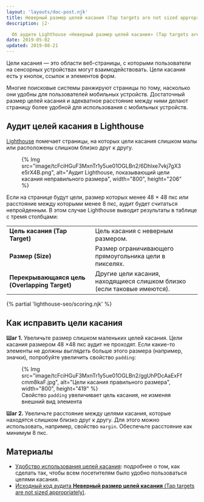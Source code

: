 ```yaml
---
layout: 'layouts/doc-post.njk'
title: Неверный размер целей касания (Tap targets are not sized appropriately)
description: |2-

  Об аудите Lighthouse «Неверный размер целей касания» (Tap targets are not sized appropriately)
date: 2019-05-02
updated: 2019-08-21
---
```


Цели касания — это области веб-страницы, с которыми пользователи на сенсорных устройствах могут взаимодействовать. Цели касания есть у кнопок, ссылок и элементов форм.

Многие поисковые системы ранжируют страницы по тому, насколько они удобны для пользователей мобильных устройств. Достаточный размер целей касания и адекватное расстояние между ними делают страницу более удобной для использования с мобильных устройств.

## Аудит целей касания в Lighthouse

[Lighthouse](https://developers.google.com/web/tools/lighthouse/) помечает страницы, на которых цели касания слишком малы или расположены слишком близко друг к другу.

<figure>   {% Img src="image/tcFciHGuF3MxnTr1y5ue01OGLBn2/6Dhlxe7vkj7gX3e5rX4B.png", alt="Аудит Lighthouse, показывающий цели касания неправильного размера", width="800", height="206" %}</figure>

Если на странице будут цели, размер которых менее 48 × 48 пкс или расстояние между которыми менее 8 пкс, аудит будет считаться непройденным. В этом случае Lighthouse выводит результаты в таблице с тремя столбцами:

<div class="table-wrapper scrollbar">
  <table>
    <tbody>
      <tr>
        <td><strong>Цель касания (Tap Target)</strong></td>
        <td>Цель касания с неверным размером.</td>
      </tr>
      <tr>
        <td><strong>Размер (Size)</strong></td>
        <td>Размер ограничивающего прямоугольника цели в пикселях.</td>
      </tr>
      <tr>
        <td><strong>Перекрывающаяся цель (Overlapping Target)</strong></td>
        <td>Другие цели касания, находящиеся слишком близко (если таковые имеются).</td>
      </tr>
    </tbody>
  </table>
</div>

{% partial 'lighthouse-seo/scoring.njk' %}

## Как исправить цели касания

**Шаг 1.** Увеличьте размер слишком маленьких целей касания. Цели касания размером 48 ×48 пкс аудит не проходят. Если какие-то элементы не должны _выглядеть_ больше этого размера (например, значки), попробуйте увеличить свойство `padding`:

<figure>   {% Img src="image/tcFciHGuF3MxnTr1y5ue01OGLBn2/ggUhPDcAaExFfcmm8kaF.jpg", alt="Цели касания правильного размера", width="800", height="419" %}   <figcaption>     Свойство <code>padding</code> увеличивает цель касания, не изменяя внешний вид элемента   </figcaption></figure>

**Шаг 2.** Увеличьте расстояние между целями касания, которые находятся слишком близко друг к другу. Для этого можно использовать, например, свойство `margin`. Обеспечьте расстояние как минимум 8 пкс.

## Материалы

- [Удобство использования целей касания](/accessible-tap-targets): подробнее о том, как сделать так, чтобы всем посетителям было удобно пользоваться целями касания.
- [Исходный код аудита **Неверный размер целей касания** (Tap targets are not sized appropriately)](https://github.com/GoogleChrome/lighthouse/blob/master/lighthouse-core/audits/seo/tap-targets.js).
